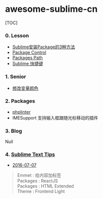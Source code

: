 # awesome-sublime-cn

[TOC]

### 0. Lesson  
- [Sublime安装Package的3种方法](./lesson/install_package.md)  
- [Package Control](./lesson/package_control.md)  
- [Packages Path](./lesson/packages_path.md)  
- [Sublime 快捷键](./lesson/sublime_shortcuts.md)  



### 1. Senior  
- [修改变量颜色](./senior/change_variable_color.md)



### 2. Packages  
- [phplinter](./plugin/phplinter.md)
- IMESupport 支持输入框跟随光标移动的插件  



### 3. Blog  
Null  



### 4. [Sublime Text Tips](./tips/sublime_tips.md)  
- [2016-07-07](./tips/sublime_tips.md)  
> Emmet    : 给内容加标签  
> Packages : ReactJS  
> Packages : HTML Extended  
> Theme    : Frontend Light  
